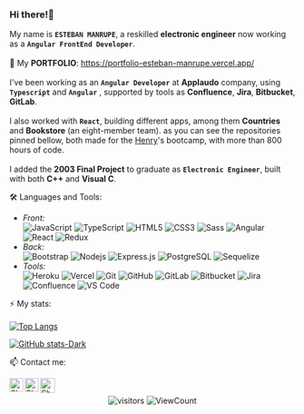 ### Hi there!👋 

My name is **`ESTEBAN MANRUPE`**, a reskilled **electronic engineer** now working as a **`Angular FrontEnd Developer`**.
<br><br>
🧰 My <b>PORTFOLIO</b>: https://portfolio-esteban-manrupe.vercel.app/
<br><br>
I've been working as an **`Angular Developer`** at **Applaudo** company, using **`Typescript`** and **`Angular`** , supported by tools as **Confluence**, **Jira**, **Bitbucket**, **GitLab**.
<br><br>
I also worked with **`React`**, building different apps, among them  **Countries** and **Bookstore** (an eight-member team). as you can see the repositories pinned bellow, both made for the <a href="https://www.soyhenry.com/">Henry</a>'s bootcamp, with more than 800 hours of code.  
<br>
I added the **2003 Final Project** to graduate as **`Electronic Engineer`**, built with both **C++** and **Visual C**.
<br>

🛠️ Languages and Tools:

* *Front:*<br>
![JavaScript](https://img.shields.io/badge/-JavaScript-black?style=flat&logo=javascript)
![TypeScript](https://img.shields.io/badge/-TypeScript-black?style=flat&logo=typescript)
![HTML5](https://img.shields.io/badge/-HTML5-E34F26?style=flat&logo=html5&logoColor=white)
![CSS3](https://img.shields.io/badge/-CSS3-1572B6?style=flat&logo=css3)
![Sass](https://img.shields.io/badge/-Sass-%23CC6699?style=flat-square&logo=sass&logoColor=ffffff)
![Angular](https://img.shields.io/badge/-Angular-red?style=flat&logo=angular)
![React](https://img.shields.io/badge/-React-black?style=flat&logo=react)
![Redux](https://img.shields.io/badge/-Redux-gray?style=flat-square&logo=Redux)
* *Back:*<br>
![Bootstrap](https://img.shields.io/badge/-Bootstrap-563D7C?style=flat&logo=bootstrap)
![Nodejs](https://img.shields.io/badge/-Nodejs-green?style=flat&logo=Node.js)
![Express.js](https://img.shields.io/badge/-Express-gray?style=flat-square&logo=expressjs)
![PostgreSQL](https://img.shields.io/badge/-PostgreSQL-gray?style=flat-square&logo=postgresql)
![Sequelize](https://img.shields.io/badge/-Sequelize-gray?style=flat-square&logo=sequelize)
* *Tools:*<br>
![Heroku](https://img.shields.io/badge/-Heroku-430098?style=flat-square&logo=heroku&logoColor=ffffff)
![Vercel](https://img.shields.io/badge/-Vercel-black?style=flat-square&logo=vercel)
![Git](https://img.shields.io/badge/-Git-black?style=flat&logo=git)
![GitHub](https://img.shields.io/badge/-GitHub-181717?style=flat&logo=github)
![GitLab](https://img.shields.io/badge/-GitLab-181717?style=flat&logo=gitlab)
![Bitbucket](https://img.shields.io/badge/-Bitbucket-181717?style=flat&logo=bitbucket)
![Jira](https://img.shields.io/badge/-Jira-181717?style=flat&logo=jira)
![Confluence](https://img.shields.io/badge/-Confluence-181717?style=flat&logo=confluence)
![VS Code](http://img.shields.io/badge/-VS%20Code-007ACC?style=flat-square&logo=visual-studio-code&logoColor=ffffff)

⚡ My stats:
<br><br>
[![Top Langs](https://github-readme-stats.vercel.app/api/top-langs/?username=peurman&langs_count=10&layout=compact&theme=dracula)](https://github.com/anuraghazra/github-readme-stats)

[![GitHub stats-Dark](https://github-readme-stats.vercel.app/api?username=peurman&count_private=true&show_icons=true&hide_title=true&theme=dracula)](https://github.com/anuraghazra/github-readme-stats#gh-dark-mode-only)

📫 Contact me:
<br>

  <a href="https://www.linkedin.com/in/estebanmanrupe/">
    <img align="left" alt="Shubhamdeep Jha | Linkedin" width="24px" src="https://github.com/TheDudeThatCode/TheDudeThatCode/blob/master/Assets/Linkedin.svg" />
  </a>
  <a href="https://www.instagram.com/peurman77/">
    <img align="left" alt="Shubhamdeep Jha | Instagram" width="24px" src="https://github.com/TheDudeThatCode/TheDudeThatCode/blob/master/Assets/Instagram.svg" />
  </a>
  <a href="mailto:peurman77@gmail.com">
    <img align="left" alt="Shubhamdeep Jha | Gmail" width="26px" src="https://github.com/TheDudeThatCode/TheDudeThatCode/blob/master/Assets/Gmail.svg" />
  </a>
<br>
<!-- [![Linkedin](https://img.shields.io/badge/-LinkedIn-blue?style=flat&logo=Linkedin&logoColor=white)](https://www.linkedin.com/in/estebanmanrupe/)
[![Gmail](https://img.shields.io/badge/-Gmail-c14438?style=flat&logo=Gmail&logoColor=white)](mailto:peurman77@gmail.com)
[![Outlook](https://img.shields.io/badge/-Outlook-0078D4?style=flat&logo=Microsoft-Outlook&logoColor=white)](mailto:esteban_manrupe@hotmail.com)
[![Instagram](https://img.shields.io/badge/-Instagram-bc2a8d?style=flat&labelColor=bc2a8d&logo=instagram&logoColor=white)](https://www.instagram.com/peurman77/)
[![Github](https://img.shields.io/badge/-Github-000?style=flat&logo=Github&logoColor=white)](https://github.com/peurman) -->
<p align="center" width=fit-content >
<!--   <img alt="HitCount" src="http://hits.dwyl.com/peurman/peurman.svg" /> -->
  <img alt="visitors"   src="https://visitor-badge.glitch.me/badge?page_id=peurman.peurman" />
  <img alt="ViewCount"  src="https://views.whatilearened.today/views/github/peurman/peurman.svg" />
</p>
<!--
**peurman/peurman** is a ✨ _special_ ✨ repository because its `README.md` (this file) appears on your GitHub profile.
Here are some ideas to get you started:
- 🔭 I’m currently working on ...
- 🌱 I’m currently learning ...
- 👯 I’m looking to collaborate on ...
- 🤔 I’m looking for help with ...
- 💬 Ask me about ...
- 📫 How to reach me: ...
- 😄 Pronouns: ...
- ⚡ Fun fact: ...
-->

